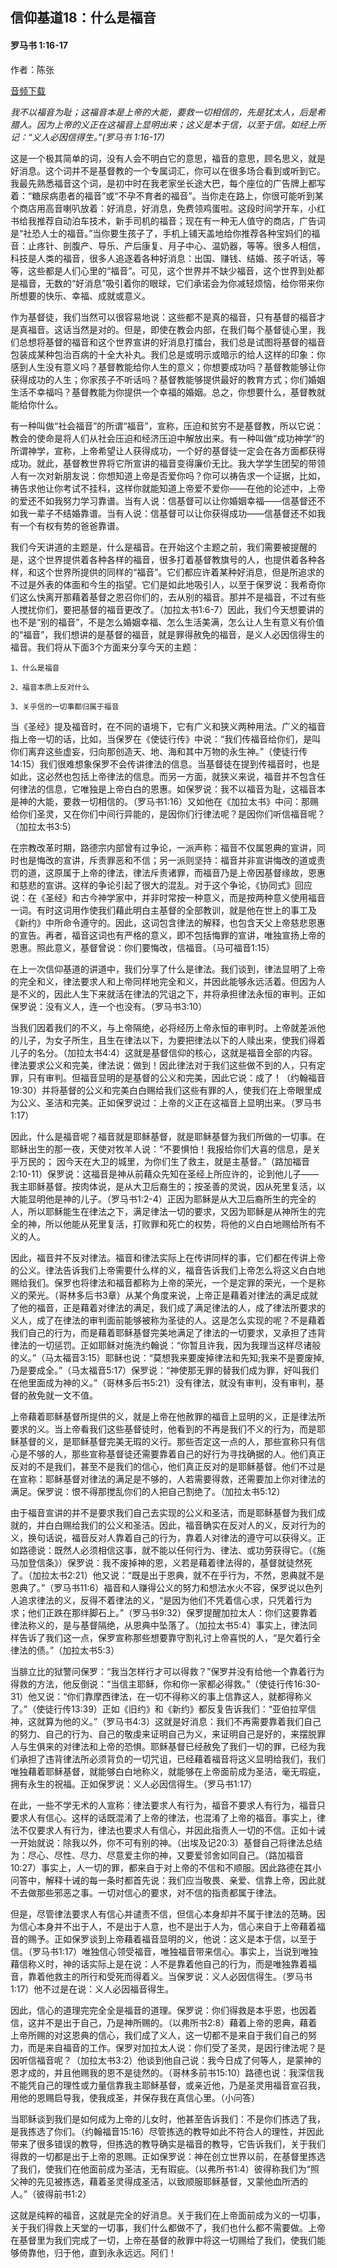 ﻿## 信仰基道18：什么是福音

#### 罗马书 1:16-17

作者：陈张

[音频下载](https://dlink.host/1drv/aHR0cHM6Ly8xZHJ2Lm1zL3UvYy9hN2FmNDU1YTc2NjBjYTI5L0VYa1JpRWRiMDJkRmlyMjVOY2pWcElzQkh6czg4WVFNY19Feks5dG1rMU1hRnc_ZT1yaDVRZjc.mp3)  

*我不以福音为耻；这福音本是上帝的大能，要救一切相信的，先是犹太人，后是希腊人。因为上帝的义正在这福音上显明出来；这义是本于信，以至于信。如经上所记：“义人必因信得生。”(罗马书 1:16-17)*

这是一个极其简单的词，没有人会不明白它的意思，福音的意思，顾名思义，就是好消息。这个词并不是基督教的一个专属词汇，你可以在很多场合看到或听到它。我最先熟悉福音这个词，是初中时在我老家坐长途大巴，每个座位的广告牌上都写着：“糖尿病患者的福音”或“不孕不育者的福音”。当你走在路上，你很可能听到某个商店用高音喇叭放着：好消息，好消息，免费领鸡蛋啦。这段时间学开车，小红书给我推荐自动泊车技术，新手司机的福音；现在有一种无人值守的商店，广告词是“社恐人士的福音。”当你要生孩子了，手机上铺天盖地给你推荐各种宝妈们的福音：止疼针、剖腹产、导乐、产后康复、月子中心、温奶器，等等。很多人相信，科技是人类的福音，很多人追逐着各种好消息：出国、赚钱、结婚、孩子听话，等等，这些都是人们心里的“福音”。可见，这个世界并不缺少福音，这个世界到处都是福音，无数的“好消息”吸引着你的眼球，它们承诺会为你减轻烦恼，给你带来你所想要的快乐、幸福、成就或意义。

作为基督徒，我们当然可以很容易地说：这些都不是真的福音，只有基督的福音才是真福音。这话当然是对的。但是，即使在教会内部，在我们每个基督徒心里，我们总想将基督的福音和这个世界宣讲的好消息打擂台，我们总是试图将基督的福音包装成某种包治百病的十全大补丸。我们总是或明示或暗示的给人这样的印象：你感到人生没有意义吗？基督教能给你人生的意义；你想要成功吗？基督教能够让你获得成功的人生；你家孩子不听话吗？基督教能够提供最好的教育方式；你们婚姻生活不幸福吗？基督教能为你提供一个幸福的婚姻。总之，你想要什么，基督教就能给你什么。

有一种叫做“社会福音”的所谓“福音”，宣称，压迫和贫穷不是基督教，所以它说：教会的使命是将人们从社会压迫和经济压迫中解放出来。有一种叫做“成功神学”的所谓神学，宣称，上帝希望让人获得成功，一个好的基督徒一定会在各方面都获得成功。就此，基督教世界将它所宣讲的福音变得廉价无比。我大学学生团契的带领人有一次对新朋友说：你想知道上帝是否爱你吗？你可以祷告求一个证据，比如，祷告求他让你考试不挂科，这样你就能知道上帝爱不爱你——在他的论述中，上帝的爱还不如我努力学习靠谱。当有人说：信基督可以让你婚姻幸福——信基督还不如我一辈子不结婚靠谱。当有人说：信基督可以让你获得成功——信基督还不如我有一个有权有势的爸爸靠谱。

我们今天讲道的主题是，什么是福音。在开始这个主题之前，我们需要被提醒的是，这个世界提供着各种各样的福音，很多打着基督教旗号的人，也提供着各种各样，和这个世界所提供的同样的“福音”。它们都应许着某种好消息，但是所追求的不过是外表的体面和今生的指望。它们是如此地吸引人，以至于保罗说：我希奇你们这么快离开那藉着基督之恩召你们的，去从别的福音。那并不是福音，不过有些人搅扰你们，要把基督的福音更改了。（加拉太书1:6-7）因此，我们今天想要讲的也不是“别的福音”，不是怎么婚姻幸福、怎么生活美满，怎么让人生有意义有价值的“福音”，我们想讲的是基督的福音，就是罪得赦免的福音，是义人必因信得生的福音。我们将从下面3个方面来分享今天的主题：

	1、什么是福音
	
	2、福音本质上反对什么
	
	3、关乎信的一切事都归属于福音

当《圣经》提及福音时，在不同的语境下，它有广义和狭义两种用法。广义的福音指上帝一切的话，比如，当保罗在《使徒行传》中说：“我们传福音给你们，是叫你们离弃这些虚妄，归向那创造天、地、海和其中万物的永生神。”（使徒行传14:15）我们很难想象保罗不会传讲律法的信息。当基督徒在提到传福音时，也是如此，这必然也包括上帝律法的信息。而另一方面，就狭义来说，福音并不包含任何律法的信息，它唯独是上帝白白的恩惠。如保罗说：我不以福音为耻，这福音本是神的大能，要救一切相信的。（罗马书1:16）又如他在《加拉太书》中问：那赐给你们圣灵，又在你们中间行异能的，是因你们行律法呢？是因你们听信福音呢？（加拉太书3:5）

在宗教改革时期，路德宗内部曾有过争论，一派声称：福音不仅属恩典的宣讲，同时也是悔改的宣讲，斥责罪恶和不信；另一派则坚持：福音并非宣讲悔改的道或责罚的道，这原属于上帝的律法，律法斥责诸罪，而福音乃是上帝因基督缘故，恩惠和慈悲的宣讲。这样的争论引起了很大的混乱。对于这个争论，《协同式》回应说：在《圣经》和古今神学家中，并非时常按一种意义，而是按两种意义使用福音一词。有时这词用作使我们藉此明白主基督的全部教训，就是他在世上的事工及《新约》中所命令遵守的。因此，这词包含律法的解释，也包含天父上帝慈悲恩惠的宣告。再者，福音这词也有严格的意义，即不包括悔罪的宣讲，唯独宣扬上帝的恩惠。照此意义，基督曾说：你们要悔改，信福音。（马可福音1:15）

在上一次信仰基道的讲道中，我们分享了什么是律法。我们谈到，律法显明了上帝的完全和义，律法要求人和上帝同样地完全和义，并因此能够永远活着。但因为人是不义的，因此人生下来就活在律法的咒诅之下，并将承担律法永恒的审判。正如保罗说：没有义人，连一个也没有。（罗马书3:10）

当我们因着我们的不义，与上帝隔绝，必将经历上帝永恒的审判时。上帝就差派他的儿子，为女子所生，且生在律法以下，为要把律法以下的人赎出来，使我们得着儿子的名分。（加拉太书4:4）这就是基督信仰的核心，这就是福音全部的内容。律法要求公义和完美，律法说：做到！因此律法对于我们这些做不到的人，只有定罪，只有审判。但福音显明的是基督的公义和完美，因此它说：成了！（约翰福音19:30）并将基督的公义和完美白白赐给我们这些有罪的人，使我们在上帝眼里成为公义、圣洁和完美。正如保罗说过：上帝的义正在这福音上显明出来。（罗马书1:17）

因此，什么是福音呢？福音就是耶稣基督，就是耶稣基督为我们所做的一切事。在耶稣出生的那一夜，天使对牧羊人说：“不要惧怕！我报给你们大喜的信息，是关乎万民的； 因今天在大卫的城里，为你们生了救主，就是主基督。”（路加福音2:10-11）保罗说：这福音是神从前藉众先知在圣经上所应许的，论到他儿子——我主耶稣基督。按肉体说，是从大卫后裔生的；按圣善的灵说，因从死里复活，以大能显明他是神的儿子。（罗马书1:2-4）正因为耶稣是从大卫后裔所生的完全的人，所以耶稣能生在律法之下，满足律法一切的要求，又因为耶稣是从神所生的完全的神，所以他能从死里复活，打败罪和死亡的权势，将他的义白白地赐给所有不义的人。

因此，福音并不反对律法。福音和律法实际上在传讲同样的事，它们都在传讲上帝的公义。律法告诉我们上帝需要什么样的义，福音告诉我们上帝怎么将这义白白地赐给我们。保罗也将律法和福音都称为上帝的荣光，一个是定罪的荣光，一个是称义的荣光。（哥林多后书3章）从某个角度来说，上帝正是藉着对律法的满足成就了他的福音，正是藉着对律法的满足，我们成了满足律法的人，成了律法所要求的义人，成了在律法的审判面前能够被称为圣徒的人。这是怎么实现的呢？不是藉着我们自己的行为，而是藉着耶稣基督完美地满足了律法的一切要求，又承担了违背律法的一切惩罚。正如耶稣对施洗约翰说：“你暂且许我，因为我理当这样尽诸般的义。”（马太福音3:15）耶稣也说：“莫想我来要废掉律法和先知;我来不是要废掉,乃是要成全。”（马太福音5:17）保罗说：“神使那无罪的替我们成为罪，好叫我们在他里面成为神的义。”（哥林多后书5:21）没有律法，就没有审判，没有审判，基督的赦免就一文不值。

上帝藉着耶稣基督所提供的义，就是上帝在他赦罪的福音上显明的义，正是律法所要求的义。当上帝看我们这些基督徒时，他看到的不再是我们不义的行为，而是耶稣基督的义，是耶稣基督完美无瑕的义行。那些否定这一点的人，那些宣称只有信心是不够的人，那些宣称基督徒还需要靠着自己的好行为寻找确据的人。他们真正反对的不是我们，甚至不是我们的信心，他们真正反对的是耶稣基督。他们不过是在宣称：耶稣基督对律法的满足是不够的，人若需要得救，还需要加上你对律法的满足。保罗说：恨不得那搅乱你们的人把自己割绝了。（加拉太书5:12）

由于福音宣讲的并不是要求我们自己去实现的公义和圣洁，而是耶稣基督为我们成就的，并白白赐给我们的公义和圣洁。因此，福音确实在反对人的义，反对行为的义，换句话说，福音反对人靠着自己的行为，靠着人对律法的遵守可以获得义。正如路德说：既然人必须相信这事，就不能以任何行为、律法、或功劳获得它。（《施马加登信条》）保罗说：我不废掉神的恩，义若是藉着律法得的，基督就徒然死了。（加拉太书2:21）他又说：“既是出于恩典，就不在乎行为，不然，恩典就不是恩典了。”（罗马书11:6）福音和人赚得公义的努力和想法水火不容，保罗说以色列人追求律法的义，反得不着律法的义，“是因为他们不凭着信心求，只凭着行为求；他们正跌在那绊脚石上。”（罗马书9:32）保罗提醒加拉太人：你们这要靠着律法称义的，是与基督隔绝，从恩典中坠落了。（加拉太书5:4）事实上，律法同样告诉了我们这一点，保罗宣称那些想要靠守割礼讨上帝喜悦的人，“是欠着行全律法的债。”（加拉太书5:3）

当腓立比的狱警问保罗：“我当怎样行才可以得救？”保罗并没有给他一个靠着行为得救的方法，他反倒说：“当信主耶稣，你和你一家都必得救。”（使徒行传16:30-31）他又说：“你们靠摩西律法，在一切不得称义的事上信靠这人，就都得称义了。”（使徒行传13:39）正如《旧约》和《新约》都反复告诉我们：“亚伯拉罕信神，这就算为他的义。”（罗马书4:3）这就是好消息：我们不再需要靠着我们自己的努力、自己的行为、自己的敬虔来证明自己为义，来证明自己是好的，来摆脱罪人与生俱来的对律法和上帝的恐惧。耶稣基督已经赦免了我们一切的罪，已经为我们承担了违背律法所必须背负的一切咒诅，已经藉着福音将这义显明给我们，我们唯独藉着耶稣基督，就能够白白地称义，就能够在上帝面前成为圣洁，毫无瑕疵，拥有永生的祝福。正如保罗说：义人必因信得生。（罗马书1:17）

在此，一些不学无术的人宣称：律法要求人有行为，福音不要求人有行为，福音只要求人有信心。这样的话既混淆了上帝的律法，也混淆了上帝的福音。事实上，律法不仅要求人有行为，律法也要求人有信心，并因此指责人一切的不信。正如十诫一开始就说：除我以外，你不可有别的神。（出埃及记20:3）基督自己将律法总结为：尽心、尽性、尽力、尽意爱主你的神，又要爱邻舍如同自己。（路加福音10:27）事实上，人一切的罪，都来自于对上帝的不信和不顺服。因此路德在其小问答中，解释十诫的每一条时都首先说：我们应当敬畏、亲爱、信靠上帝，因此就不去做那些邪恶之事。一切对信心的要求，对不信的指责都属于律法。

但是，尽管律法要求人有信心并谴责不信，但信心本身却并不属于律法的范畴。因为信心本身并不出于人，不是出于人意，也不是出于人为，信心来自于上帝藉着福音的赐予。正如保罗谈到上帝藉着福音显明的义，他说：这义是本于信，以至于信。（罗马书1:17）唯独信心领受福音，唯独福音带来信心。事实上，当说到唯独藉信称义时，神的话实际上是在说：人不是靠着他自己的行为，而是唯独靠着福音，靠着他救主的所行和受死而得着义。当保罗说：义人必因信得生。（罗马书1:17）他不过是在说：义人必因福音得生。

因此，信心的道理完完全全是福音的道理。保罗说：你们得救是本乎恩，也因着信，这并不是出于自己，乃是神所赐的。（以弗所书2:8）藉着上帝的恩典，藉着上帝所赐的对这恩典的信心，我们成了义人，这一切都不是来自于我们自己的努力，而是来自福音的工作。保罗对加拉太人说：你们受了圣灵，是因行律法呢？是因听信福音呢？（加拉太书3:2）他谈到他自己说：我今日成了何等人，是蒙神的恩才成的，并且他赐我的恩不是徒然的。（哥林多前书15:10）路德也说：我深信我不能凭自己的理性或力量信靠我主耶稣基督，或亲近他，乃是圣灵用福音宣召我，用他的恩赐启导我，使我成圣，并保存我在真信心里。（小问答）

当耶稣谈到我们是如何成为上帝的儿女时，他甚至告诉我们：不是你们拣选了我，是我拣选了你们。（约翰福音15:16）尽管拣选的教导如此不符合人的理性，并因此带来了很多错误的教导，但拣选的教导确实是福音的教导，它告诉我们，关于我们得救的一切都是出于上帝的恩赐。正如保罗说：神在创立世界以前，在基督里拣选了我们，使我们在他面前成为圣洁，无有瑕疵。（以弗所书1:4）彼得称我们为“照父神的先见被拣选，藉着圣灵得成圣洁，以致顺服耶稣基督，又蒙他血所洒的人。”（彼得前书1:2）

这就是纯粹的福音，这就是完全的好消息。关于我们在上帝面前成为义的一切事，关于我们得救上天堂的一切事，我们什么都做不了，我们也什么都不需要做。上帝在基督里为我们完成了一切，上帝在基督的赦罪中将这一切赐给了我们，使我们能够倚靠他，归于他，直到永永远远。阿们！
